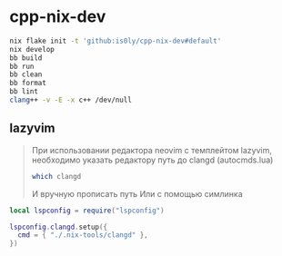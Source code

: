 # cpp-nix-dev

```sh
nix flake init -t 'github:is0ly/cpp-nix-dev#default'
nix develop
bb build
bb run
bb clean
bb format
bb lint
clang++ -v -E -x c++ /dev/null 
```


## lazyvim

> При использовании редактора neovim с темплейтом lazyvim, необходимо указать редактору путь до clangd (autocmds.lua)
>
> ```sh
> which clangd
> ```
> И вручную прописать путь
> Или с помощью симлинка

```lua
local lspconfig = require("lspconfig")

lspconfig.clangd.setup({
  cmd = { "./.nix-tools/clangd" },
})
```

